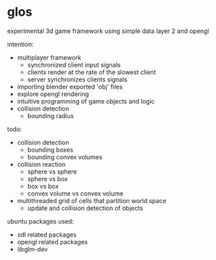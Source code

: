 # glos

experimental 3d game framework using simple data layer 2 and opengl

intention:
* multiplayer framework
  - synchronized client input signals
  - clients render at the rate of the slowest client
  - server synchronizes clients signals
* importing blender exported 'obj' files
* explore opengl rendering
* intuitive programming of game objects and logic
* collision detection
  - bounding radius

todo:
* collision detection
  - bounding boxes
  - bounding convex volumes
* collision reaction
  - sphere vs sphere
  - sphere vs box
  - box vs box
  - convex volume vs convex volume
* multithreaded grid of cells that partition world space
  - update and collision detection of objects

ubuntu packages used:
* sdl related packages
* opengl related packages
* libglm-dev
